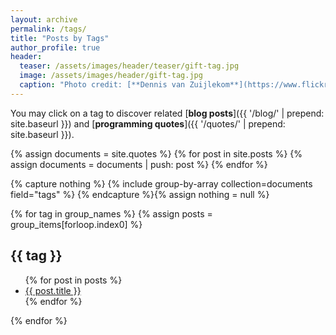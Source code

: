 ```yaml
---
layout: archive
permalink: /tags/
title: "Posts by Tags"
author_profile: true
header:
  teaser: /assets/images/header/teaser/gift-tag.jpg
  image: /assets/images/header/gift-tag.jpg
  caption: "Photo credit: [**Dennis van Zuijlekom**](https://www.flickr.com/photos/dvanzuijlekom/)"
---
```


<canvas id="tag-cloud" style="width: 100%" width="1600" height="600"></canvas>
<script type="text/javascript" src="{{ '/assets/js/wordcloud2.js' | prepend: site.baseurl }}"></script>
<script type="text/javascript" src="{{ '/assets/js/site-tags.js' | prepend: site.baseurl }}"></script>
<script type="text/javascript" src="{{ '/assets/js/tag-cloud.js' | prepend: site.baseurl }}"></script>

You may click on a tag to discover related [**blog posts**]({{ '/blog/' | prepend: site.baseurl }}) and [**programming quotes**]({{ '/quotes/' | prepend: site.baseurl }}).

{% assign documents = site.quotes %}
{% for post in site.posts %}
  {% assign documents = documents | push: post %}
{% endfor %}

{% capture nothing %}
{% include group-by-array collection=documents field="tags" %}
{% endcapture %}{% assign nothing = null %}

{% for tag in group_names %}
  {% assign posts = group_items[forloop.index0] %}
<h2 class="tagname" id="{{ tag | slugify }}">{{ tag }}</h2>
<ul>
  {% for post in posts %}
  <li><a href="{{ post.url | absolute_url }}">{{ post.title }}</a></li>
  {% endfor %}
</ul>
{% endfor %}